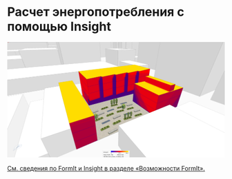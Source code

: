 # Расчет энергопотребления с помощью Insight

![](<../.gitbook/assets/image (22).png>)

[См. сведения по FormIt и Insight в разделе «Возможности FormIt».](../formit-capabilities/analysis.md)
